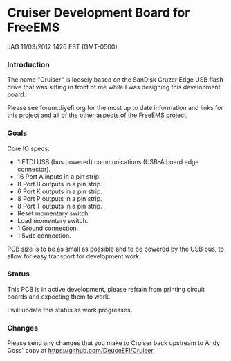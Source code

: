 # Cruiser Development Board for FreeEMS

JAG 11/03/2012 1426 EST (GMT-0500)

### Introduction

The name "Cruiser" is loosely based on the SanDisk Cruzer Edge USB flash drive that was sitting in front of me while I was designing this development board.

Please see forum.diyefi.org for the most up to date information and links for this project and all of the other aspects of the FreeEMS project.

### Goals

Core IO specs:

 * 1 FTDI USB (bus powered) communications (USB-A board edge connector).
 * 16 Port A inputs in a pin strip.
 *  8 Port B outputs in a pin strip.
 *  6 Port K outputs in a pin strip.
 *  8 Port P outputs in a pin strip.
 *  8 Port T outputs in a pin strip.
 * Reset momentary switch.
 * Load momentary switch.
 * 1 Ground connection.
 * 1 5vdc connection.

PCB size is to be as small as possible and to be powered by the USB bus, to allow for easy transport for development work.

 
### Status

This PCB is in active development, please refrain from printing circuit boards and expecting them to work.

I will update this status as work progresses.

### Changes

Please send any changes that you make to Cruiser back upstream to Andy Goss' copy at https://github.com/DeuceEFI/Cruiser

